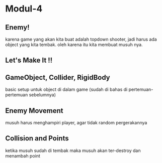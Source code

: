 # Modul-4

## Enemy!

karena game yang akan kita buat adalah topdown shooter, jadi harus ada object yang kita tembak. oleh karena itu kita membuat musuh nya.

## Let's Make It !!

## GameObject, Collider, RigidBody

basic setup untuk object di dalam game (sudah di bahas di pertemuan-pertemuan sebelumnya)

## Enemy Movement

musuh harus menghampiri player, agar tidak random pergerakannya

## Collision and Points

ketika musuh sudah di tembak maka musuh akan ter-destroy dan menambah point

